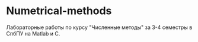 # Numetrical-methods
Лабораторные работы по курсу "Численные методы" за 3-4 семестры в СпбПУ на Matlab и C.
